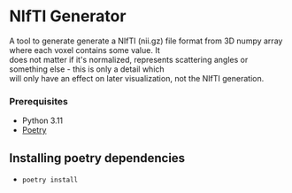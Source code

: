 # NIfTI Generator

A tool to generate generate a NIfTI (nii.gz) file format from 3D numpy array where each voxel contains some value. It  
does not matter if it's normalized, represents scattering angles or something else - this is only a detail which  
will only have an effect on later visualization, not the NIfTI generation.

### Prerequisites

- Python 3.11
- [Poetry](https://python-poetry.org/docs/#installing-with-pipx)

## Installing poetry dependencies

* `poetry install`
